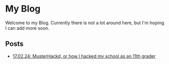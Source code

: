 # My Blog
Welcome to my Blog. Currently there is not a lot around here, but I'm hoping I can add more soon.

## Posts
- [17.02.24: MusterHackd, or how I hacked my school as an 11th grader](./posts/musterhackd.md)
